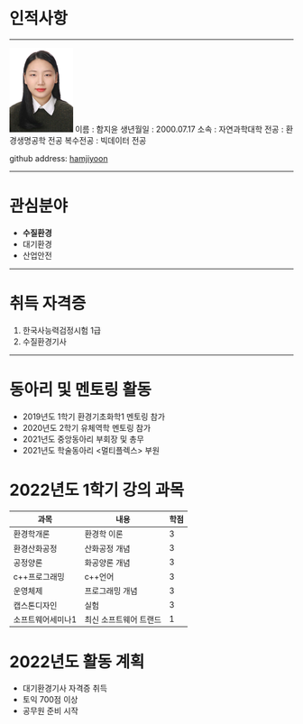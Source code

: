 # 인적사항
---
<img src=KakaoTalk_20220125_113438909.jpg height=150 widht=150>
이름 : 함지윤
생년월일 : 2000.07.17
소속 : 자연과학대학   
전공 : 환경생명공학 전공
복수전공 : 빅데이터 전공

github address: [hamjiyoon][github]

[github]:http://github.com/hamjiyoon

---

# 관심분야   
* **수질환경**
* 대기환경
* 산업안전

---

# 취득 자격증   
1. 한국사능력검정시험 1급
2. 수질환경기사

---

# 동아리 및 멘토링 활동
* 2019년도 1학기 환경기초화학1 멘토링 참가
* 2020년도 2학기 유체역학 멘토링 참가
* 2021년도 중앙동아리 <HDIY> 부회장 및 총무
* 2021년도 학술동아리 <멀티플렉스> 부원

# 2022년도 1학기 강의 과목
|과목|내용|학점|
|---|---|---|
|환경학개론|환경학 이론|3|
|환경산화공정|산화공정 개념|3|
|공정양론|화공양론 개념|3|
|c++프로그래밍|c++언어|3|
|운영체제|프로그래밍 개념|3|
|캡스톤디자인|실험|3|
|소프트웨어세미나1|최신 소프트웨어 트랜드|1|

# 2022년도 활동 계획   
* 대기환경기사 자격증 취득
* 토익 700점 이상
* 공무원 준비 시작
